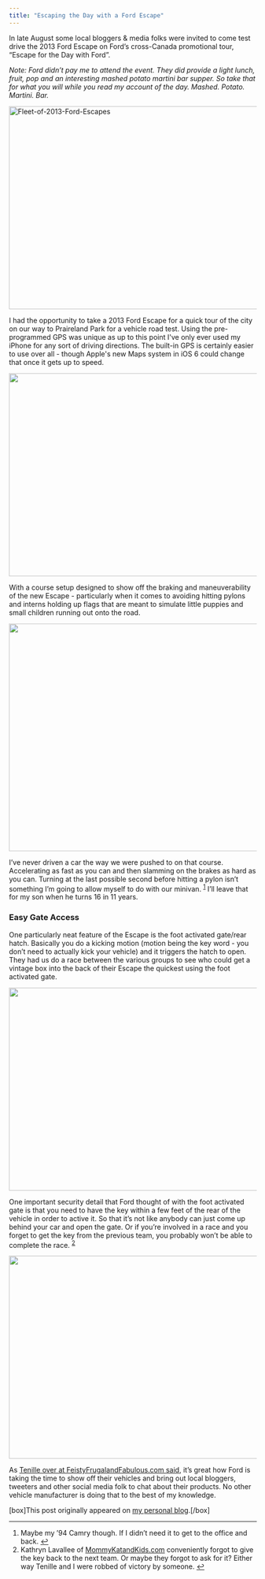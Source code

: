 ```yaml
---
title: "Escaping the Day with a Ford Escape"
---
```

<p>In late August some local bloggers &amp; media folks were invited to come test drive the 2013 Ford Escape on Ford’s cross-Canada promotional tour, “Escape for the Day with Ford”.</p>
<p><em>Note: Ford didn’t pay me to attend the event. They did provide a light lunch, fruit, pop and an interesting mashed potato martini bar supper. So take that for what you will while you read my account of the day. Mashed. Potato. Martini. Bar.</em></p>
<p><img src="https://www.minivanmegafun.ca/wp35/wp-content/uploads/2012/09/Fleet-of-2013-Ford-Escapes-1024x682.jpg" alt="Fleet-of-2013-Ford-Escapes" title="Fleet-of-2013-Ford-Escapes" width="620" height="412" class="aligncenter size-large wp-image-57" /></p>
<p>I had the opportunity to take a 2013 Ford Escape for a quick tour of the city on our way to Praireland Park for a vehicle road test. Using the pre-programmed GPS was unique as up to this point I've only ever used my iPhone for any sort of driving directions. The built-in GPS is certainly easier to use over all - though Apple's new Maps system in iOS 6 could change that once it gets up to speed.</p>
<p><img src="https://www.minivanmegafun.ca/wp35/wp-content/uploads/2012/09/Me-Driving-a-2013-Ford-Escape-1024x682.jpg" alt="" title="Me-Driving-a-2013-Ford-Escape" width="620" height="412" class="aligncenter size-large wp-image-58" /></p>
<p>With a course setup designed to show off the braking and maneuverability of the new Escape - particularly when it comes to avoiding hitting pylons and interns holding up flags that are meant to simulate little puppies and small children running out onto the road.</p>
<p><img src="https://www.minivanmegafun.ca/wp35/wp-content/uploads/2012/09/Race-Car-Driver-Instructions-1024x764.jpg" alt="" title="Race-Car-Driver-Instructions" width="620" height="462" class="aligncenter size-large wp-image-60" /></p>
<p>I’ve never driven a car the way we were pushed to on that course. Accelerating as fast as you can and then slamming on the brakes as hard as you can. Turning at the last possible second before hitting a pylon isn’t something I’m going to allow myself to do with our minivan. <sup id="fnref-30:1"><a href="#fn-30:1" rel="footnote">1</a></sup> I’ll leave that for my son when he turns 16 in 11 years.</p>
<h3>Easy Gate Access</h3>
<p>One particularly neat feature of the Escape is the foot activated gate/rear hatch. Basically you do a kicking motion (motion being the key word - you don’t need to actually kick your vehicle) and it triggers the hatch to open. They had us do a race between the various groups to see who could get a vintage box into the back of their Escape the quickest using the foot activated gate.</p>
<p><img src="https://www.minivanmegafun.ca/wp35/wp-content/uploads/2012/09/Using-my-Foot-to-Open-the-Gate-on-the-2013-Ford-Escape-1024x682.jpg" alt="" title="Using-my-Foot-to-Open-the-Gate-on-the-2013-Ford-Escape" width="620" height="412" class="aligncenter size-large wp-image-61" /></p>
<p>One important security detail that Ford thought of with the foot activated gate is that you need to have the key within a few feet of the rear of the vehicle in order to active it. So that it’s not like anybody can just come up behind your car and open the gate. Or if you’re involved in a race and you forget to get the key from the previous team, you probably won’t be able to complete the race. <sup id="fnref-30:2"><a href="#fn-30:2" rel="footnote">2</a></sup></p>
<p><img src="https://www.minivanmegafun.ca/wp35/wp-content/uploads/2012/09/Missing-the-Key-for-the-2013-Ford-Escape-1024x682.jpg" alt="" title="Missing-the-Key-for-the-2013-Ford-Escape" width="620" height="412" class="aligncenter size-large wp-image-59" /></p>
<p>As <a href="https://feistyfrugalandfabulous.com/2012/09/ford-escape-for-the-day/">Tenille over at FeistyFrugalandFabulous.com said</a>, it’s great how Ford is taking the time to show off their vehicles and bring out local bloggers, tweeters and other social media folk to chat about their products. No other vehicle manufacturer is doing that to the best of my knowledge.</p>
<p>[box]This post originally appeared on <a href="https://chrisenns.com/2012/09/escaping-the-day-with-a-ford-escape/">my personal blog</a>.[/box]</p>
<div class="footnotes">
<hr />
<ol>
<li id="fn-30:1">
Maybe my ’94 Camry though. If I didn’t need it to get to the office and back.&#160;<a href="#fnref-30:1" rev="footnote">&#8617;</a>
</li>
<li id="fn-30:2">
Kathryn Lavallee of <a href="https://www.mommykatandkids.com">MommyKatandKids.com</a> conveniently forgot to give the key back to the next team. Or maybe they forgot to ask for it? Either way Tenille and I were robbed of victory by someone.&#160;<a href="#fnref-30:2" rev="footnote">&#8617;</a>
</li>
</ol>
</div>
